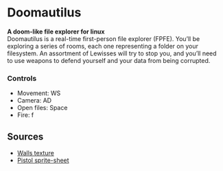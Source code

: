 # Doomautilus
**A doom-like file explorer for linux**\
Doomautilus is a real-time first-person file explorer (FPFE). You’ll be exploring a series of rooms, each one representing a folder on your filesystem. An assortment of Lewisses will try to stop you, and you’ll need to use weapons to defend yourself and your data from being corrupted.
### Controls
* Movement: WS
* Camera: AD
* Open files: Space
* Fire: f
## Sources
* [Walls texture](https://foxh3ad.itch.io/foxtex)
* [Pistol sprite-sheet](https://rekkimaru.itch.io/fps-gun-sprites)
